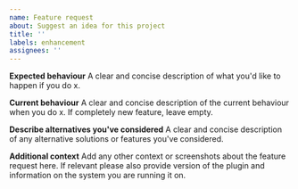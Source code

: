 ```yaml
---
name: Feature request
about: Suggest an idea for this project
title: ''
labels: enhancement
assignees: ''
---
```


**Expected behaviour**
A clear and concise description of what you'd like to happen if you do x.

**Current behaviour**
A clear and concise description of the current behaviour when you do x. If completely new feature, leave empty.

**Describe alternatives you've considered**
A clear and concise description of any alternative solutions or features you've considered.

**Additional context**
Add any other context or screenshots about the feature request here. If relevant please also provide version of the plugin and information on the system you are running it on.
